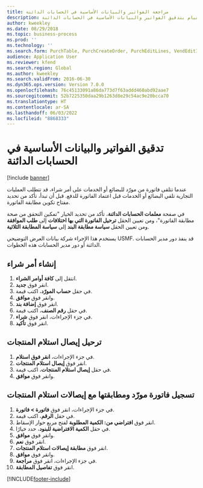 ```yaml
---
title: مراجعة الفواتير والبيانات الأساسية في الحسابات الدائنة
description: توضح هذه المقالة كيفية القيام بتدقيق الفواتير والبيانات الأساسية في الحسابات الدائنة.
author: kweekley
ms.date: 08/29/2018
ms.topic: business-process
ms.prod: ''
ms.technology: ''
ms.search.form: PurchTable, PurchCreateOrder, PurchEditLines, VendEditInvoice, VendEditInvoiceDefaultQuantityForLinesDropDialog,  VendJournalMatch_PackingSlip, VendInvoiceMatchingDetails
audience: Application User
ms.reviewer: kfend
ms.search.region: Global
ms.author: kweekley
ms.search.validFrom: 2016-06-30
ms.dyn365.ops.version: Version 7.0.0
ms.openlocfilehash: 76c45133091a86da773d7f63addd460abd92aae7
ms.sourcegitcommit: 52b7225350daa29b1263d8e29c54ac9e20bcca70
ms.translationtype: HT
ms.contentlocale: ar-SA
ms.lasthandoff: 06/03/2022
ms.locfileid: "8868333"
---
```

# <a name="audit-invoices-and-key-data-in-accounts-payable"></a>تدقيق الفواتير والبيانات الأساسية في الحسابات الدائنة

[!include [banner](../../includes/banner.md)]

عندما تتلقى فاتورة من مورّد للبضائع أو الخدمات على أمر شراء، قد تتطلب العمليات التجارية تلقي البضائع أو الخدمات قبل اعتماد الفاتورة للدفع. قبل أن تبدأ، تأكد من تحديد مفتاح تكوين مطابقة الفاتورة. 

في صفحة **معلمات الحسابات الدائنة**، تأكد من تحديد الخيار "تمكين التحقق من صحة مطابقة الفاتورة‬"، ومن تعيين الحقل **ترحيل الفاتورة التي بها اختلافات** إلى **طلب الموافقة**‬ ومن تعيين الحقل **سياسة مطابقة البند** إلى **سياسة المطابقة الثلاثية**‬.

يستخدم هذا الإجراء شركة بيانات العرض التوضيحي USMF. قد ينفذ دور مدير الحسابات الدائنة أو دور مدير الحسابات‬ هذه الخطوات.


## <a name="create-a-purchase-order"></a>إنشاء أمر شراء
1. انتقل إلى **كافة أوامر الشراء**.
2. انقر فوق **جديد**.
3. في حقل **حساب المورّد**، اكتب قيمة.
4. وانقر فوق **موافق**.
5. انقر فوق **إضافة بند**.
6. في حقل **رقم الصنف**، اكتب قيمة.
7. في جزء الإجراءات، انقر فوق **شراء‬**.
8. انقر فوق **تأكيد**.

## <a name="post-a-product-receipt"></a>ترحيل إيصال استلام المنتجات
1. في جزء الإجراءات، **انقر فوق استلام**.
2. انقر فوق **إيصال استلام المنتجات**.
3. في حقل **إيصال استلام المنتجات**، اكتب قيمة.
4. وانقر فوق **موافق**.

## <a name="record-and-match-a-vendor-invoice-to-a-product-receipt"></a>تسجيل فاتورة مورّد ومطابقتها مع إيصالات استلام المنتجات
1. في جزء الإجراءات، انقر فوق **فاتورة > فاتورة**.
2. في حقل **الرقم**، اكتب قيمة.
3. انقر فوق **افتراضي من: الكمية المطلوبة** لفتح مربع حوار الإسقاط.
4. في حقل **الكمية الافتراضية للبنود**، حدد خيارًا.
5. وانقر فوق **موافق**.
6. انقر فوق **نعم**.
7. انقر فوق **مطابقة إيصالات استلام المنتجات**.
8. وانقر فوق **موافق**.
9. في جزء الإجراءات، انقر فوق **مراجعة**.
10. انقر فوق **تفاصيل المطابقة**.



[!INCLUDE[footer-include](../../../includes/footer-banner.md)]

